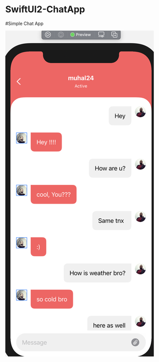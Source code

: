 # SwiftUI2-ChatApp

#Simple Chat App


<img src="https://github.com/muhal24/SwiftUI2-ChatApp/blob/main/screenshot/Screen%20Shot%202021-01-29%20at%2011.10.13.png" width="auto" height="auto">
